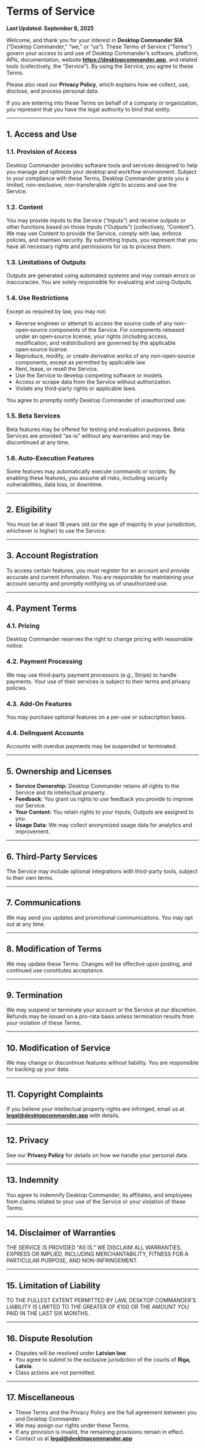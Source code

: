 # Terms of Service  
**Last Updated: September 8, 2025**  

Welcome, and thank you for your interest in **Desktop Commander SIA** (“Desktop Commander,” “we,” or “us”). These Terms of Service (“Terms”) govern your access to and use of Desktop Commander’s software, platform, APIs, documentation, website **https://desktopcommander.app**, and related tools (collectively, the “Service”). By using the Service, you agree to these Terms.  

Please also read our **Privacy Policy**, which explains how we collect, use, disclose, and process personal data.  

If you are entering into these Terms on behalf of a company or organization, you represent that you have the legal authority to bind that entity.  

---

## 1. Access and Use  

### 1.1. Provision of Access  
Desktop Commander provides software tools and services designed to help you manage and optimize your desktop and workflow environment. Subject to your compliance with these Terms, Desktop Commander grants you a limited, non-exclusive, non-transferable right to access and use the Service.  

### 1.2. Content  
You may provide inputs to the Service (“Inputs”) and receive outputs or other functions based on those Inputs (“Outputs”) (collectively, “Content”). We may use Content to provide the Service, comply with law, enforce policies, and maintain security. By submitting Inputs, you represent that you have all necessary rights and permissions for us to process them.  

### 1.3. Limitations of Outputs  
Outputs are generated using automated systems and may contain errors or inaccuracies. You are solely responsible for evaluating and using Outputs.  

### 1.4. Use Restrictions  
Except as required by law, you may not:  
- Reverse engineer or attempt to access the source code of any non–open‑source components of the Service. For components released under an open‑source license, your rights (including access, modification, and redistribution) are governed by the applicable open‑source license.
- Reproduce, modify, or create derivative works of any non–open‑source components, except as permitted by applicable law.
- Rent, lease, or resell the Service.  
- Use the Service to develop competing software or models.  
- Access or scrape data from the Service without authorization.  
- Violate any third-party rights or applicable laws.  

You agree to promptly notify Desktop Commander of unauthorized use.  

### 1.5. Beta Services  
Beta features may be offered for testing and evaluation purposes. Beta Services are provided “as-is” without any warranties and may be discontinued at any time.  

### 1.6. Auto-Execution Features  
Some features may automatically execute commands or scripts. By enabling these features, you assume all risks, including security vulnerabilities, data loss, or downtime.  

---

## 2. Eligibility  
You must be at least 18 years old (or the age of majority in your jurisdiction, whichever is higher) to use the Service.  

---

## 3. Account Registration  
To access certain features, you must register for an account and provide accurate and current information. You are responsible for maintaining your account security and promptly notifying us of unauthorized use.  

---

## 4. Payment Terms  

### 4.1. Pricing  
Desktop Commander reserves the right to change pricing with reasonable notice.  

### 4.2. Payment Processing  
We may use third-party payment processors (e.g., Stripe) to handle payments. Your use of their services is subject to their terms and privacy policies.  

### 4.3. Add-On Features  
You may purchase optional features on a per-use or subscription basis.  

### 4.4. Delinquent Accounts  
Accounts with overdue payments may be suspended or terminated.  

---

## 5. Ownership and Licenses  
- **Service Ownership:** Desktop Commander retains all rights to the Service and its intellectual property.  
- **Feedback:** You grant us rights to use feedback you provide to improve our Service.  
- **Your Content:** You retain rights to your Inputs; Outputs are assigned to you.  
- **Usage Data:** We may collect anonymized usage data for analytics and improvement.  

---

## 6. Third-Party Services  
The Service may include optional integrations with third-party tools, subject to their own terms.  

---

## 7. Communications  
We may send you updates and promotional communications. You may opt out at any time.  

---

## 8. Modification of Terms  
We may update these Terms. Changes will be effective upon posting, and continued use constitutes acceptance.  

---

## 9. Termination  
We may suspend or terminate your account or the Service at our discretion. Refunds may be issued on a pro-rata basis unless termination results from your violation of these Terms.  

---

## 10. Modification of Service  
We may change or discontinue features without liability. You are responsible for backing up your data.  

---

## 11. Copyright Complaints  
If you believe your intellectual property rights are infringed, email us at **legal@desktopcommander.app** with details.  

---

## 12. Privacy  
See our **Privacy Policy** for details on how we handle your personal data.  

---

## 13. Indemnity  
You agree to indemnify Desktop Commander, its affiliates, and employees from claims related to your use of the Service or your violation of these Terms.  

---

## 14. Disclaimer of Warranties  
THE SERVICE IS PROVIDED “AS IS.” WE DISCLAIM ALL WARRANTIES, EXPRESS OR IMPLIED, INCLUDING MERCHANTABILITY, FITNESS FOR A PARTICULAR PURPOSE, AND NON-INFRINGEMENT.  

---

## 15. Limitation of Liability  
TO THE FULLEST EXTENT PERMITTED BY LAW, DESKTOP COMMANDER’S LIABILITY IS LIMITED TO THE GREATER OF €100 OR THE AMOUNT YOU PAID IN THE LAST SIX MONTHS.  

---

## 16. Dispute Resolution  
- Disputes will be resolved under **Latvian law**.  
- You agree to submit to the exclusive jurisdiction of the courts of **Riga, Latvia**.  
- Class actions are not permitted.  

---

## 17. Miscellaneous  
- These Terms and the Privacy Policy are the full agreement between you and Desktop Commander.  
- We may assign our rights under these Terms.  
- If any provision is invalid, the remaining provisions remain in effect.  
- Contact us at **legal@desktopcommander.app**
